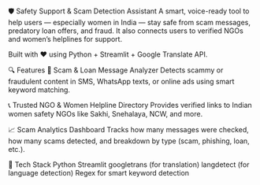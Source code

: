 🛡️ Safety Support & Scam Detection Assistant
A smart, voice-ready tool to help users — especially women in India — stay safe from scam messages, predatory loan offers, and fraud.
It also connects users to verified NGOs and women’s helplines for support.

Built with ❤️ using Python + Streamlit + Google Translate API.

🔍 Features
📩 Scam & Loan Message Analyzer
Detects scammy or fraudulent content in SMS, WhatsApp texts, or online ads using smart keyword matching.


📞 Trusted NGO & Women Helpline Directory
Provides verified links to Indian women safety NGOs like Sakhi, Snehalaya, NCW, and more.

📈 Scam Analytics Dashboard
Tracks how many messages were checked, how many scams detected, and breakdown by type (scam, phishing, loan, etc.).

🧪 Tech Stack
Python
Streamlit
googletrans (for translation)
langdetect (for language detection)
Regex for smart keyword detection
